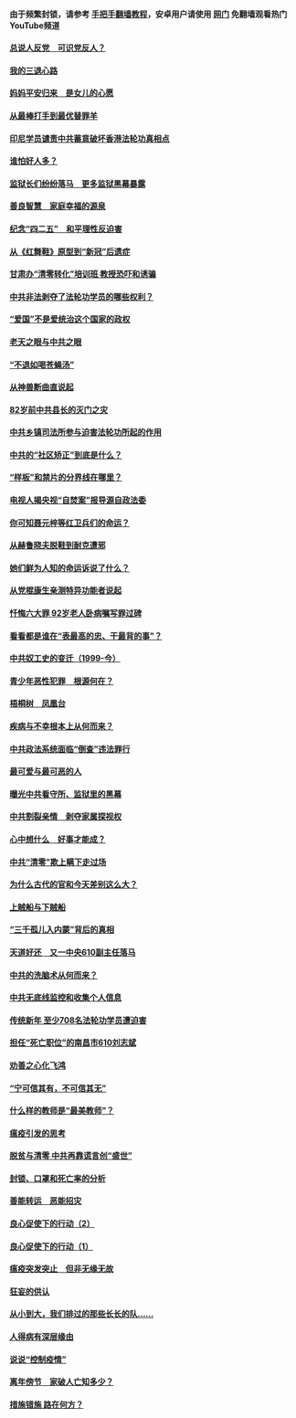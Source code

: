 #### 由于频繁封锁，请参考 [手把手翻墙教程](https://github.com/gfw-breaker/guides/wiki/)，安卓用户请使用 [网门](https://github.com/gfw-breaker/nogfw/blob/master/dl.md?t=05010900) 免翻墙观看热门YouTube频道 

#### [总说人反党　可识党反人？](../pages/19/423820.md?t=05010900) 

#### [我的三退心路](../pages/19/423876.md?t=05010900) 

#### [妈妈平安归来　是女儿的心愿](../pages/19/423947.md?t=05010900) 

#### [从最棒打手到最优替罪羊](../pages/19/423819.md?t=05010900) 

#### [印尼学员谴责中共蓄意破坏香港法轮功真相点](../pages/19/423902.md?t=05010900) 

#### [谁怕好人多？](../pages/19/423774.md?t=05010900) 

#### [监狱长们纷纷落马　更多监狱黑幕暴露](../pages/19/423787.md?t=05010900) 

#### [善良智慧　家庭幸福的源泉](../pages/19/423632.md?t=05010900) 

#### [纪念“四二五”　和平理性反迫害](../pages/19/423660.md?t=05010900) 

#### [从《红舞鞋》原型到“新冠”后遗症](../pages/19/423509.md?t=05010900) 

#### [甘肃办“清零转化”培训班 教授恐吓和诱骗](../pages/19/423498.md?t=05010900) 

#### [中共非法剥夺了法轮功学员的哪些权利？](../pages/19/423392.md?t=05010900) 

#### [“爱国”不是爱统治这个国家的政权](../pages/19/423029.md?t=05010900) 

#### [老天之眼与中共之眼](../pages/19/423378.md?t=05010900) 

#### [“不退如喝苍蝇汤”](../pages/19/423287.md?t=05010900) 

#### [从神兽断曲直说起](../pages/19/423201.md?t=05010900) 

#### [82岁前中共县长的灭门之灾](../pages/19/423055.md?t=05010900) 

#### [中共乡镇司法所参与迫害法轮功所起的作用](../pages/19/423064.md?t=05010900) 

#### [中共的“社区矫正”到底是什么？](../pages/19/422870.md?t=05010900) 

#### [“样板”和禁片的分界线在哪里？](../pages/19/422704.md?t=05010900) 

#### [电视人揭央视“自焚案”报导源自政法委](../pages/19/422770.md?t=05010900) 

#### [你可知聂元梓等红卫兵们的命运？](../pages/19/422848.md?t=05010900) 

#### [从赫鲁晓夫脱鞋到耐克遭邪](../pages/19/422826.md?t=05010900) 

#### [她们鲜为人知的命运诉说了什么？](../pages/19/422754.md?t=05010900) 

#### [从党棍康生亲测特异功能者说起](../pages/19/422657.md?t=05010900) 

#### [忏悔六大罪 92岁老人卧病嘱写罪过碑](../pages/19/422750.md?t=05010900) 

#### [看看都是谁在“表最高的忠、干最背的事”？](../pages/19/422703.md?t=05010900) 

#### [中共奴工史的变迁（1999-今）](../pages/19/422656.md?t=05010900) 

#### [青少年恶性犯罪　根源何在？](../pages/19/422449.md?t=05010900) 

#### [梧桐树　凤凰台](../pages/19/422442.md?t=05010900) 

#### [疾病与不幸根本上从何而来？](../pages/19/422438.md?t=05010900) 

#### [中共政法系统面临“倒查”违法罪行](../pages/19/422497.md?t=05010900) 

#### [最可爱与最可恶的人](../pages/19/422448.md?t=05010900) 

#### [曝光中共看守所、监狱里的黑幕](../pages/19/422390.md?t=05010900) 

#### [中共割裂亲情　剥夺家属探视权](../pages/19/422364.md?t=05010900) 

#### [心中想什么　好事才能成？](../pages/19/422318.md?t=05010900) 

#### [中共“清零”欺上瞒下走过场](../pages/19/422306.md?t=05010900) 

#### [为什么古代的官和今天差别这么大？](../pages/19/422228.md?t=05010900) 

#### [上贼船与下贼船](../pages/19/422276.md?t=05010900) 

#### [“三千孤儿入内蒙”背后的真相](../pages/19/422229.md?t=05010900) 

#### [天道好还　又一中央610副主任落马](../pages/19/422155.md?t=05010900) 

#### [中共的洗脑术从何而来？](../pages/19/422154.md?t=05010900) 

#### [中共无底线监控和收集个人信息](../pages/19/422039.md?t=05010900) 

#### [传统新年 至少708名法轮功学员遭迫害](../pages/19/421946.md?t=05010900) 

#### [担任“死亡职位”的南昌市610刘志斌](../pages/19/421957.md?t=05010900) 

#### [劝善之心化飞鸿](../pages/19/421164.md?t=05010900) 

#### [“宁可信其有，不可信其无”](../pages/19/421691.md?t=05010900) 

#### [什么样的教师是“最美教师”？](../pages/19/421755.md?t=05010900) 

#### [瘟疫引发的思考](../pages/19/421594.md?t=05010900) 

#### [脱贫与清零 中共再靠谎言创“盛世”](../pages/19/421590.md?t=05010900) 

#### [封锁、口罩和死亡率的分析](../pages/19/421495.md?t=05010900) 

#### [善能转运　恶能招灾](../pages/19/421334.md?t=05010900) 

#### [良心促使下的行动（2）](../pages/19/421361.md?t=05010900) 

#### [良心促使下的行动（1）](../pages/19/421302.md?t=05010900) 

#### [瘟疫突发突止　但非无缘无故](../pages/19/421281.md?t=05010900) 

#### [狂妄的供认](../pages/19/421199.md?t=05010900) 

#### [从小到大，我们排过的那些长长的队……](../pages/19/421243.md?t=05010900) 

#### [人得病有深层缘由](../pages/19/420864.md?t=05010900) 

#### [说说“控制疫情”](../pages/19/420831.md?t=05010900) 

#### [离年傍节　家破人亡知多少？](../pages/19/420563.md?t=05010900) 

#### [措施错施  路在何方？](../pages/19/420076.md?t=05010900) 

